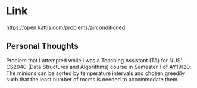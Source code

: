 # Link

https://open.kattis.com/problems/airconditioned

## Personal Thoughts

Problem that I attempted while I was a Teaching Assistant (TA) for NUS' CS2040 (Data Structures and Algorithms) course in Semester 1 of AY19/20. The minions can be sorted by temperature intervals and chosen greedily such that the least number of rooms is needed to accommodate them.

